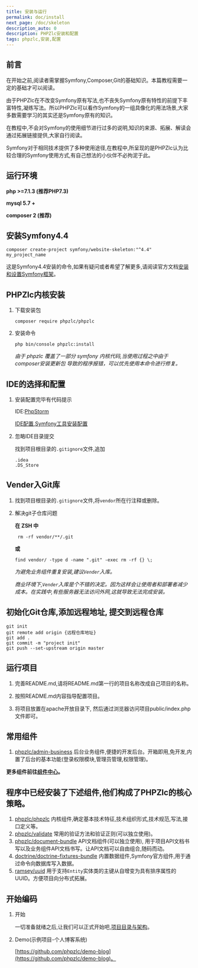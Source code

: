 ```yaml
---
title: 安装与运行
permalink: doc/install
next_page: /doc/skeleton
description_auto: 0
description: PHPZlc安装和配置
tags: phpzlc,安装,配置
---
```


## 前言

在开始之前,阅读者需掌握Symfony,Composer,Git的基础知识。本篇教程需要一定的基础才可以阅读。

由于PHPZlc在不改变Symfony原有写法,也不丧失Symfony原有特性的前提下丰富特性,凝练写法。所以PHPZlc可以看作Symfony的一组具像化的用法场景,大家多数需要学习的其实还是Symfony原有的知识。

在教程中,不会对Symfony的使用细节进行过多的说明,知识的来源、拓展、解读会通过拓展链接提供,大家自行阅读。

Symfony对于相同技术提供了多种使用途径,在教程中,所呈现的是PHPZlc认为比较合理的Symfony使用方式,有自己想法的小伙伴不必拘泥于此。

## 运行环境

**php >=7.1.3 (推荐PHP7.3)**

**mysql 5.7 +**

**composer 2 (推荐)**

## 安装Symfony4.4

```shell
composer create-project symfony/website-skeleton:"^4.4" my_project_name
```

这是Symfony4.4安装的命令,如果有疑问或者希望了解更多,请阅读官方文档[安装和设置Symfony框架](https://symfony.com/doc/4.4/setup.html)。

## PHPZlc内核安装

1. 下载安装包

   ```shell
   composer require phpzlc/phpzlc
   ```

2. 安装命令

   ```shell
   php bin/console phpzlc:install
   ```
   
   _由于 phpzlc 覆盖了一部分 symfony 内核代码,当使用过程之中由于 composer安装更新包 导致的程序报错，可以优先使用本命令进行修复。_

## IDE的选择和配置

1. 安装配置完毕有代码提示

    IDE:[PhpStorm](https://www.jetbrains.com/phpstorm/)

    [IDE配置,Symfony工具安装配置](https://www.jetbrains.com/help/phpstorm/symfony-support.html?_ga=2.242917706.978522081.1607327290-133517331.1605767311#enabling-the-symfony-plugin-for)

2. 忽略IDE目录提交

    找到项目根目录的`.gitignore`文件,追加

    ```text
    .idea
    .DS_Store
    ```
   
## Vender入Git库   

1. 找到项目根目录的`.gitignore`文件,将`vendor`所在行注释或删除。

2. 解决git子仓库问题

    **在 ZSH 中**
    
    ```shell
     rm -rf vendor/**/.git
    ```
    **或**
    
    ```shell
    find vendor/ -type d -name ".git" -exec rm -rf {} \;
    ```
   
    _为避免业务组件重复安装,建议`Vender`入库。_
    
    _商业环境下,`Vender`入库是个不错的决定。因为这样会让使用者和部署者减少成本。在实践中,有些服务器无法访问外网,这就导致无法完成安装。_  

## 初始化Git仓库,添加远程地址, 提交到远程仓库

```shell
git init
git remote add origin {远程仓库地址}
git add .
git commit -m "project init"
git push --set-upstream origin master
```

## 运行项目

1. 完善README.md,请将README.md第一行的项目名称改成自己项目的名称。

2. 按照README.md内容指导配置项目。

3. 将项目放置在apache开放目录下, 然后通过浏览器访问项目public/index.php文件即可。

## 常用组件

1. [phpzlc/admin-business](https://github.com/phpzlc/admin-business) 后台业务组件,便捷的开发后台。开箱即用,免开发,内置了后台的基本功能(登录权限模块,管理员管理,权限管理)。

**更多组件前往[组件中心](/module/)。**

## 程序中已经安装了下述组件,他们构成了PHPZlc的核心策略。

1. [phpzlc/phpzlc](https://github.com/phpzlc/phpzlc) 内核组件,确定基本技术特征,技术组织形式,技术规范,写法,接口定义等。
2. [phpzlc/validate](https://github.com/phpzlc/validate) 常用的验证方法和验证正则(可以独立使用)。
3. [phpzlc/document-bundle](https://github.com/phpzlc/document-bundle) API文档组件(可以独立使用), 用于项目API文档书写以及业务组件API文档书写。让API文档可以自由组合,随码而动。
4. [doctrine/doctrine-fixtures-bundle](https://github.com/doctrine/DoctrineFixturesBundle) 内置数据组件,Symfony官方组件,用于通过命令向数据库写入数据。
5. [ramsey/uuid](https://github.com/ramsey/uuid) 用于支持`Entity`实体类的主键从自增变为具有排序属性的UUID。方便项目向分布式拓展。

## 开始编码

1. 开始

    一切准备就绪之后,让我们可以正式开始吧,[项目目录与架构](/doc/skeleton)。

2. Demo(示例项目-个人博客系统)

    [https://github.com/phpzlc/demo-blog](https://github.com/phpzlc/demo-blog)。



    
  

